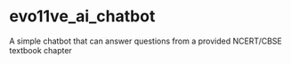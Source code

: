 # evo11ve_ai_chatbot
A simple chatbot that can answer questions from a provided NCERT/CBSE textbook chapter
